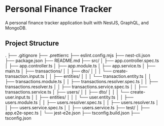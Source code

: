 # Personal Finance Tracker

A personal finance tracker application built with NestJS, GraphQL, and MongoDB.

## Project Structure
. ├── .gitignore ├── .prettierrc ├── eslint.config.mjs ├── nest-cli.json ├── package.json ├── README.md ├── src/ │ ├── app.controller.spec.ts │ ├── app.controller.ts │ ├── app.module.ts │ ├── app.service.ts │ ├── main.ts │ ├── transactions/ │ │ ├── dto/ │ │ │ └── create-transaction.input.ts │ │ ├── entities/ │ │ │ └── transaction.entity.ts │ │ ├── transactions.module.ts │ │ ├── transactions.resolver.spec.ts │ │ ├── transactions.resolver.ts │ │ ├── transactions.service.spec.ts │ │ ├── transactions.service.ts │ ├── users/ │ │ ├── dto/ │ │ │ └── create-user.input.ts │ │ ├── entities/ │ │ │ └── user.entity.ts │ │ ├── users.module.ts │ │ ├── users.resolver.spec.ts │ │ ├── users.resolver.ts │ │ ├── users.service.spec.ts │ │ ├── users.service.ts ├── test/ │ ├── app.e2e-spec.ts │ └── jest-e2e.json ├── tsconfig.build.json ├── tsconfig.json
